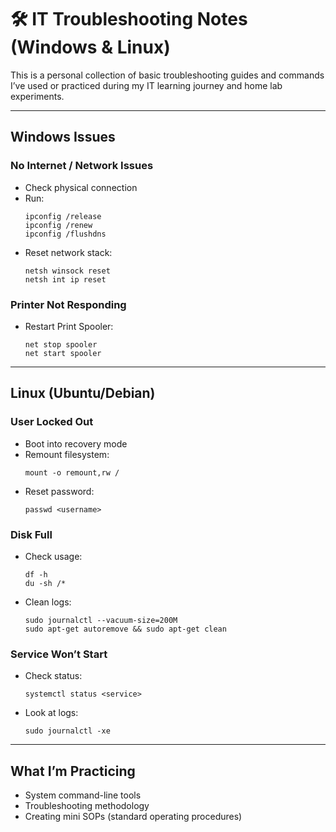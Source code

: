 # 🛠️ IT Troubleshooting Notes (Windows & Linux)

This is a personal collection of basic troubleshooting guides and commands I’ve used or practiced during my IT learning journey and home lab experiments.

---

## Windows Issues

### No Internet / Network Issues
- Check physical connection
- Run:
  ```
  ipconfig /release
  ipconfig /renew
  ipconfig /flushdns
  ```
- Reset network stack:
  ```
  netsh winsock reset
  netsh int ip reset
  ```

### Printer Not Responding
- Restart Print Spooler:
  ```
  net stop spooler
  net start spooler
  ```

---

## Linux (Ubuntu/Debian)

### User Locked Out
- Boot into recovery mode
- Remount filesystem:
  ```
  mount -o remount,rw /
  ```
- Reset password:
  ```
  passwd <username>
  ```

### Disk Full
- Check usage:
  ```
  df -h
  du -sh /*
  ```
- Clean logs:
  ```
  sudo journalctl --vacuum-size=200M
  sudo apt-get autoremove && sudo apt-get clean
  ```

### Service Won’t Start
- Check status:
  ```
  systemctl status <service>
  ```
- Look at logs:
  ```
  sudo journalctl -xe
  ```

---

## What I’m Practicing
- System command-line tools  
- Troubleshooting methodology  
- Creating mini SOPs (standard operating procedures)

